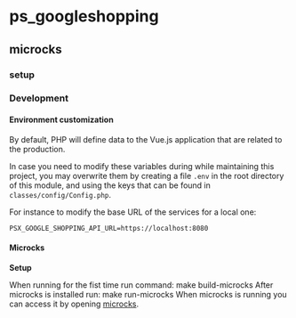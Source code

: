 # ps_googleshopping

## microcks

### setup
### Development

#### Environment customization

By default, PHP will define data to the Vue.js application that are related to the production.

In case you need to modify these variables during while maintaining this project, you may
overwrite them by creating a file `.env` in the root directory of this module, and using the
keys that can be found in `classes/config/Config.php`.

For instance to modify the base URL of the services for a local one:

```
PSX_GOOGLE_SHOPPING_API_URL=https://localhost:8080
```

#### Microcks

**Setup**

When running for the fist time run command: make build-microcks
After microcks is installed run: make run-microcks
When microcks is running you can access it by opening [microcks](http://localhost:8080/).
